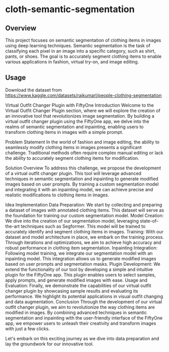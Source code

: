 # cloth-semantic-segmentation


## Overview
This project focuses on semantic segmentation of clothing items in images using deep learning techniques. Semantic segmentation is the task of classifying each pixel in an image into a specific category, such as shirt, pants, or shoes. The goal is to accurately segment clothing items to enable various applications in fashion, virtual try-on, and image editing.

## Usage
 Download the dataset from https://www.kaggle.com/datasets/rajkumarl/people-clothing-segmentation 


 
Virtual Outfit Changer Plugin with FiftyOne
Introduction
Welcome to the Virtual Outfit Changer Plugin section, where we will explore the creation of an innovative tool that revolutionizes image segmentation. By building a virtual outfit changer plugin using the FiftyOne app, we delve into the realms of semantic segmentation and inpainting, enabling users to transform clothing items in images with a simple prompt.

Problem Statement
In the world of fashion and image editing, the ability to seamlessly modify clothing items in images presents a significant challenge. Traditional methods often require complex manual editing or lack the ability to accurately segment clothing items for modification.

Solution Overview
To address this challenge, we propose the development of a virtual outfit changer plugin. This tool will leverage advanced techniques in semantic segmentation and inpainting to generate modified images based on user prompts. By training a custom segmentation model and integrating it with an inpainting model, we can achieve precise and realistic modifications to clothing items in images.

Idea Implementation
Data Preparation: We start by collecting and preparing a dataset of images with annotated clothing items. This dataset will serve as the foundation for training our custom segmentation model.
Model Creation: We dive into the creation of our segmentation model, leveraging state-of-the-art techniques such as Segformer. This model will be trained to accurately identify and segment clothing items in images.
Training: With our dataset and model architecture in place, we embark on the training process. Through iterations and optimizations, we aim to achieve high accuracy and robust performance in clothing item segmentation.
Inpainting Integration: Following model training, we integrate our segmentation model with an inpainting model. This integration allows us to generate modified images based on user prompts and segmentation masks.
Plugin Development: We extend the functionality of our tool by developing a simple and intuitive plugin for the FiftyOne app. This plugin enables users to select samples, apply prompts, and generate modified images with ease.
Usage and Evaluation: Finally, we demonstrate the capabilities of our virtual outfit changer plugin by showcasing sample results and evaluating its performance. We highlight its potential applications in visual outfit changing and data augmentation.
Conclusion
Through the development of our virtual outfit changer plugin, we aim to revolutionize the way clothing items are modified in images. By combining advanced techniques in semantic segmentation and inpainting with the user-friendly interface of the FiftyOne app, we empower users to unleash their creativity and transform images with just a few clicks.

Let's embark on this exciting journey as we dive into data preparation and lay the groundwork for our innovative tool.
